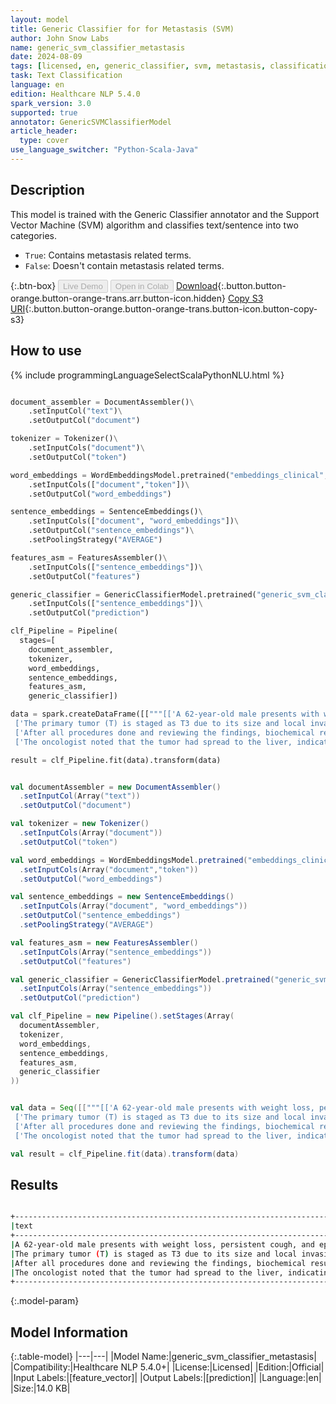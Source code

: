 ```yaml
---
layout: model
title: Generic Classifier for for Metastasis (SVM)
author: John Snow Labs
name: generic_svm_classifier_metastasis
date: 2024-08-09
tags: [licensed, en, generic_classifier, svm, metastasis, classification, oncology]
task: Text Classification
language: en
edition: Healthcare NLP 5.4.0
spark_version: 3.0
supported: true
annotator: GenericSVMClassifierModel
article_header:
  type: cover
use_language_switcher: "Python-Scala-Java"
---
```


## Description

This model is trained with the Generic Classifier annotator and the Support Vector Machine (SVM) algorithm and classifies text/sentence into two categories.
- `True`: Contains metastasis related terms.
- `False`: Doesn't contain metastasis related terms.

{:.btn-box}
<button class="button button-orange" disabled>Live Demo</button>
<button class="button button-orange" disabled>Open in Colab</button>
[Download](https://s3.amazonaws.com/auxdata.johnsnowlabs.com/clinical/models/generic_svm_classifier_metastasis_en_5.4.0_3.0_1723203897310.zip){:.button.button-orange.button-orange-trans.arr.button-icon.hidden}
[Copy S3 URI](s3://auxdata.johnsnowlabs.com/clinical/models/generic_svm_classifier_metastasis_en_5.4.0_3.0_1723203897310.zip){:.button.button-orange.button-orange-trans.button-icon.button-copy-s3}

## How to use



<div class="tabs-box" markdown="1">
{% include programmingLanguageSelectScalaPythonNLU.html %}
  
```python

document_assembler = DocumentAssembler()\
    .setInputCol("text")\
    .setOutputCol("document")

tokenizer = Tokenizer()\
    .setInputCols("document")\
    .setOutputCol("token")

word_embeddings = WordEmbeddingsModel.pretrained("embeddings_clinical","en","clinical/models")\
    .setInputCols(["document","token"])\
    .setOutputCol("word_embeddings")

sentence_embeddings = SentenceEmbeddings()\
    .setInputCols(["document", "word_embeddings"])\
    .setOutputCol("sentence_embeddings")\
    .setPoolingStrategy("AVERAGE")

features_asm = FeaturesAssembler()\
    .setInputCols(["sentence_embeddings"])\
    .setOutputCol("features")

generic_classifier = GenericClassifierModel.pretrained("generic_svm_classifier_metastasis","en","clinical/models")\
    .setInputCols(["sentence_embeddings"])\
    .setOutputCol("prediction")

clf_Pipeline = Pipeline(
  stages=[
    document_assembler,
    tokenizer,
    word_embeddings,
    sentence_embeddings,
    features_asm,
    generic_classifier])

data = spark.createDataFrame([["""[['A 62-year-old male presents with weight loss, persistent cough, and episodes of hemoptysis.'],
 ['The primary tumor (T) is staged as T3 due to its size and local invasion, there is no nodal involvement (N0), and due to multiple bone and liver lesions, it is classified as M1, reflecting distant metastatic foci.'],
 ['After all procedures done and reviewing the findings, biochemical results and screening, the TNM classification is determined.'],
 ['The oncologist noted that the tumor had spread to the liver, indicating advanced stage cancer.']]"""]]).toDF("text")

result = clf_Pipeline.fit(data).transform(data)

```
```scala

val documentAssembler = new DocumentAssembler()
  .setInputCol(Array("text"))
  .setOutputCol("document")

val tokenizer = new Tokenizer()
  .setInputCols(Array("document"))
  .setOutputCol("token")

val word_embeddings = WordEmbeddingsModel.pretrained("embeddings_clinical","en","clinical/models")
  .setInputCols(Array("document","token"))
  .setOutputCol("word_embeddings")

val sentence_embeddings = new SentenceEmbeddings()
  .setInputCols(Array("document", "word_embeddings"))
  .setOutputCol("sentence_embeddings")
  .setPoolingStrategy("AVERAGE")

val features_asm = new FeaturesAssembler()
  .setInputCols(Array("sentence_embeddings"))
  .setOutputCol("features")

val generic_classifier = GenericClassifierModel.pretrained("generic_svm_classifier_metastasis","en","clinical/models")
  .setInputCols(Array("sentence_embeddings"))
  .setOutputCol("prediction")

val clf_Pipeline = new Pipeline().setStages(Array(
  documentAssembler,
  tokenizer,
  word_embeddings,
  sentence_embeddings,
  features_asm,
  generic_classifier
))


val data = Seq([["""[['A 62-year-old male presents with weight loss, persistent cough, and episodes of hemoptysis.'],
 ['The primary tumor (T) is staged as T3 due to its size and local invasion, there is no nodal involvement (N0), and due to multiple bone and liver lesions, it is classified as M1, reflecting distant metastatic foci.'],
 ['After all procedures done and reviewing the findings, biochemical results and screening, the TNM classification is determined.'],
 ['The oncologist noted that the tumor had spread to the liver, indicating advanced stage cancer.']]"""]]).toDF("text")

val result = clf_Pipeline.fit(data).transform(data)

```
</div>

## Results

```bash

+---------------------------------------------------------------------------------------------------------------------------------------------------------------------------------------------------------------------+-------+
|text                                                                                                                                                                                                                 |result |
+---------------------------------------------------------------------------------------------------------------------------------------------------------------------------------------------------------------------+-------+
|A 62-year-old male presents with weight loss, persistent cough, and episodes of hemoptysis.                                                                                                                          | False |
|The primary tumor (T) is staged as T3 due to its size and local invasion, there is no nodal involvement (N0), and due to multiple bone and liver lesions, it is classified as M1, reflecting distant metastatic foci.| True  |
|After all procedures done and reviewing the findings, biochemical results and screening, the TNM classification is determined.                                                                                       | False |
|The oncologist noted that the tumor had spread to the liver, indicating advanced stage cancer.                                                                                                                       | True  |
+---------------------------------------------------------------------------------------------------------------------------------------------------------------------------------------------------------------------+-------+

```

{:.model-param}
## Model Information

{:.table-model}
|---|---|
|Model Name:|generic_svm_classifier_metastasis|
|Compatibility:|Healthcare NLP 5.4.0+|
|License:|Licensed|
|Edition:|Official|
|Input Labels:|[feature_vector]|
|Output Labels:|[prediction]|
|Language:|en|
|Size:|14.0 KB|

